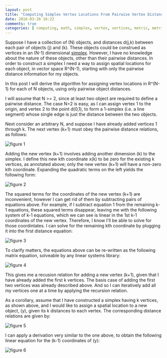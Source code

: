 ```yaml
---
layout: post
title: "Computing Simplex Vertex Locations From Pairwise Vertex Distances"
date: 2016-03-26 16:22
comments: true
categories: [ computing, math, simplex, vertex, vertices, metric, metric space, distance ]
---
```

Suppose I have a collection of (N) objects, and distances d(j,k) between each pair of objects (j) and (k).  These objects could be construed as vertices in an (N-1) dimensional [simplex](https://en.wikipedia.org/wiki/Simplex).  However, I have no knowledge about the nature of these objects, other than their pairwise distances.  In order to construct a simplex I need a way to assign spatial locations for each object, in vector space R^(N-1), starting with only the pairwise distance information for my objects.

In this post I will derive the algorithm for assigning vertex locations in R^(N-1) for each of N objects, using only pairwise object distances.

I will assume that N >= 2, since at least two object are required to define a pairwise distance.  The case N=2 is easy, as I can assign vertex 1 to the origin, and vertex 2 to the point d(0,1), to form a 1-simplex (i.e. a line segment) whose single edge is just the distance between the two objects.

Next consider an arbitrary N, and suppose I have already added vertices 1 through k.  The next vertex (k+1) must obey the pairwise distance relations, as follows:

![figure 1](http://mathurl.com/jm56vxq.png)

Adding the new vertex (k+1) involves adding another dimension (k) to the simplex.  I define this new kth coordinate x(k) to be zero for the existing k vertices, as annotated above; only the new vertex (k+1) will have a non-zero kth coordinate.  Expanding the quadratic terms on the left yields the following form:

![figure 2](http://mathurl.com/jtm7dpq.png)

The squared terms for the coordinates of the new vertex (k+1) are inconvenient, however I can get rid of them by subtracting pairs of equations above.  For example, if I subtract equation 1 from the remaining k-1 equations, these squared terms disappear, leaving me with the following system of k-1 equations, which we can see is linear in the 1st k-1 coordinates of the new vertex.  Therefore, I know I'll be able to solve for those coordintates.  I can solve for the remaining kth coordinate by plugging it into the first distance equation:

![figure 3](http://mathurl.com/haovm32.png)

To clarify matters, the equations above can be re-written as the following matrix equation, solveable by any linear systems library:

![figure 4](http://mathurl.com/h6qdtms.png)

This gives me a recusion relation for adding a new vertex (k+1), given that I have already added the first k vertices.  The basis case of adding the first two vertices was already described above.  And so I can iteratively add all my vertices one at a time by applying the recursion relation.

As a corollary, assume that I have constructed a simplex having k vertices, as shown above, and I would like to assign a spatial location to a new object, (y), given its k distances to each vertex.  The corresponding distance relations are given by:

![figure 5](http://mathurl.com/zdw9uv8.png)

I can apply a derivation very similar to the one above, to obtain the following linear equation for the (k-1) coordinates of (y):

![figure 6](http://mathurl.com/zvr5jre.png)
